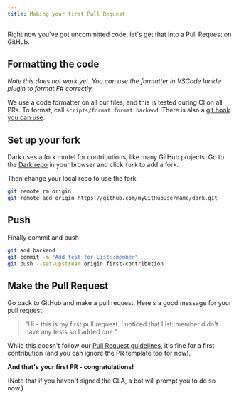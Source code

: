 ```yaml
---
title: Making your first Pull Request
---
```


Right now you've got uncommitted code, let's get that into a Pull Request on
GitHub.

## Formatting the code

_Note this does not work yet. You can use the formatter in VSCode Ionide plugin
to format F# correctly._

We use a code formatter on all our files, and this is tested during CI on all
PRs. To format, call `scripts/format format backend`. There is also a
[git hook you can use](https://github.com/darklang/dark/blob/main/scripts/pre-commit-hook.sh).

## Set up your fork

Dark uses a fork model for contributions, like many GitHub projects. Go to the
[Dark repo](https://darklang.com/darklang/dark) in your browser and click `fork`
to add a fork.

Then change your local repo to use the fork:

```bash
git remote rm origin
git remote add origin https://github.com/myGitHubUsername/dark.git
```

## Push

Finally commit and push

```bash
git add backend
git commit -m "Add test for List::member"
git push --set-upstream origin first-contribution
```

## Make the Pull Request

Go back to GitHub and make a pull request. Here's a good message for your pull
request:

> "Hi - this is my first pull request. I noticed that List::member didn't have
> any tests so I added one."

While this doesn't follow our
[Pull Request guidelines](/contributing/making-a-pull-request#writing-a-successful-pull-request-message),
it's fine for a first contribution (and you can ignore the PR template too for
now).

**And that's your first PR - congratulations!**

(Note that if you haven't signed the CLA, a bot will prompt you to do so now.)
